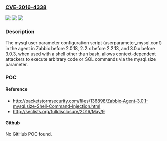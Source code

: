 ### [CVE-2016-4338](https://cve.mitre.org/cgi-bin/cvename.cgi?name=CVE-2016-4338)
![](https://img.shields.io/static/v1?label=Product&message=n%2Fa&color=blue)
![](https://img.shields.io/static/v1?label=Version&message=n%2Fa&color=blue)
![](https://img.shields.io/static/v1?label=Vulnerability&message=n%2Fa&color=brighgreen)

### Description

The mysql user parameter configuration script (userparameter_mysql.conf) in the agent in Zabbix before 2.0.18, 2.2.x before 2.2.13, and 3.0.x before 3.0.3, when used with a shell other than bash, allows context-dependent attackers to execute arbitrary code or SQL commands via the mysql.size parameter.

### POC

#### Reference
- http://packetstormsecurity.com/files/136898/Zabbix-Agent-3.0.1-mysql.size-Shell-Command-Injection.html
- http://seclists.org/fulldisclosure/2016/May/9

#### Github
No GitHub POC found.

